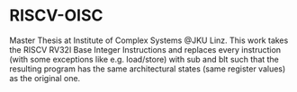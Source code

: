 # RISCV-OISC

Master Thesis at Institute of Complex Systems @JKU Linz. This work takes the RISCV RV32I Base Integer Instructions and replaces every instruction (with some exceptions like e.g. load/store) with sub and blt such that the resulting program has the same architectural states (same register values) as the original one.
